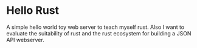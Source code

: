 # Hello Rust

A simple hello world toy web server to teach myself rust.
Also I want to evaluate the suitability of rust and the rust ecosystem for
building a JSON API webserver.